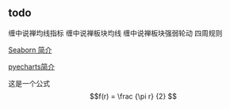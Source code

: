 ## todo
缠中说禅均线指标
缠中说禅板块均线
缠中说禅板块强弱轮动
四周规则

[Seaborn 简介](https://seaborn.apachecn.org/#/docs/1)

[pyecharts简介](https://pyecharts.org/#/zh-cn/intro)

这是一个公式 
$$f(r) = \frac {\pi r} {2} $$
